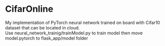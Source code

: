# CifarOnline
My implementation of PyTorch neural network trained on board with Cifar10 dataset that can be located in cloud.  
Use neural_network_trainig/trainModel.py to train model then move model.pytorch to flask_app/model folder